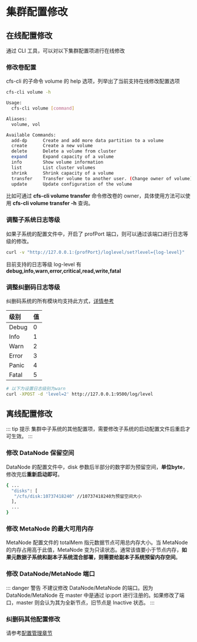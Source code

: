 # 集群配置修改

## 在线配置修改
通过 CLI 工具，可以对以下集群配置项进行在线修改

### 修改卷配置
cfs-cli 的子命令 volume 的 help 选项，列举出了当前支持在线修改配置选项
```bash
cfs-cli volume -h

Usage:
  cfs-cli volume [command]

Aliases:
  volume, vol

Available Commands:
  add-dp      Create and add more data partition to a volume
  create      Create a new volume
  delete      Delete a volume from cluster
  expand      Expand capacity of a volume
  info        Show volume information
  list        List cluster volumes
  shrink      Shrink capacity of a volume
  transfer    Transfer volume to another user. (Change owner of volume)
  update      Update configuration of the volume
```
比如可通过 **cfs-cli volume transfer** 命令修改卷的 owner，具体使用方法可以使用 **cfs-cli volume transfer -h** 查询。

### 调整子系统日志等级
如果子系统的配置文件中，开启了 profPort 端口，则可以通过该端口进行日志等级的修改。
```bash
curl -v "http://127.0.0.1:{profPort}/loglevel/set?level={log-level}"
```
目前支持的日志等级 log-level 有 **debug,info,warn,error,critical,read,write,fatal**

### 调整纠删码日志等级

纠删码系统的所有模块均支持此方式，[详情参考](../../dev-guide/admin-api/blobstore/base.md)

| 级别    | 值   |
|:-------|:-----|
| Debug | 0   |
| Info  | 1   | 
| Warn  | 2   | 
| Error | 3   |
| Panic | 4   |
| Fatal | 5   |

```bash
# 以下为设置日志级别为warn
curl -XPOST -d 'level=2' http://127.0.0.1:9500/log/level
```

## 离线配置修改

::: tip 提示
集群中子系统的其他配置项，需要修改子系统的启动配置文件后重启才可生效。
:::

### 修改 DataNode 保留空间
DataNode 的配置文件中，disk 参数后半部分的数字即为预留空间，**单位byte**，修改完后**重新启动即可**。
```bash
{ ...
  "disks": [
   "/cfs/disk:10737418240" //10737418240为预留空间大小
  ],
  ...
}
```

### 修改 MetaNode 的最大可用内存
MetaNode 配置文件的 totalMem 指元数据节点可用总内存大小。当 MetaNode 的内存占用高于此值，MetaNode 变为只读状态。通常该值要小于节点内存，**如果元数据子系统和副本子系统混合部署，则需要给副本子系统预留内存空间**。


### 修改 DataNode/MetaNode 端口

::: danger 警告
不建议修改 DataNode/MetaNode 的端口。因为 DataNode/MetaNode 在 master 中是通过 ip:port 进行注册的。如果修改了端口，master 则会认为其为全新节点，旧节点是 Inactive 状态。
:::

### 纠删码其他配置修改

请参考[配置管理章节](blobstore/base.md)